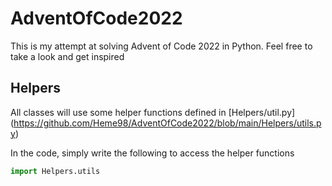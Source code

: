 # AdventOfCode2022

This is my attempt at solving Advent of Code 2022 in Python. Feel free to take a look and get inspired 

## Helpers

All classes will use some helper functions defined in [Helpers/util.py] (https://github.com/Heme98/AdventOfCode2022/blob/main/Helpers/utils.py)

In the code, simply write the following to access the helper functions

```python
import Helpers.utils

```
